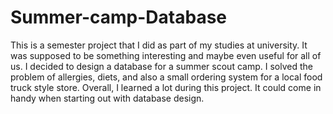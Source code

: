 # Summer-camp-Database
This is a semester project that I did as part of my studies at university. It was supposed to be something interesting and maybe even useful for all of us. I decided to design a database for a summer scout camp. I solved the problem of allergies, diets, and also a small ordering system for a local food truck style store. Overall, I learned a lot during this project. It could come in handy when starting out with database design.
